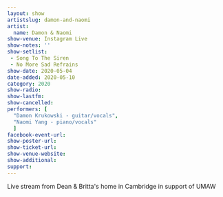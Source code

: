 ```yaml
---
layout: show
artistslug: damon-and-naomi
artist:
  name: Damon & Naomi
show-venue: Instagram Live
show-notes: ''
show-setlist:
 - Song To The Siren
 - No More Sad Refrains
show-date: 2020-05-04
date-added: 2020-05-10
category: 2020
show-radio:
show-lastfm:
show-cancelled:
performers: [
  "Damon Krukowski - guitar/vocals",
  "Naomi Yang - piano/vocals"
  ]
facebook-event-url:
show-poster-url:
show-ticket-url: 
show-venue-website:
show-additional:
support:
---
```

Live stream from Dean & Britta's home in Cambridge in support of UMAW 